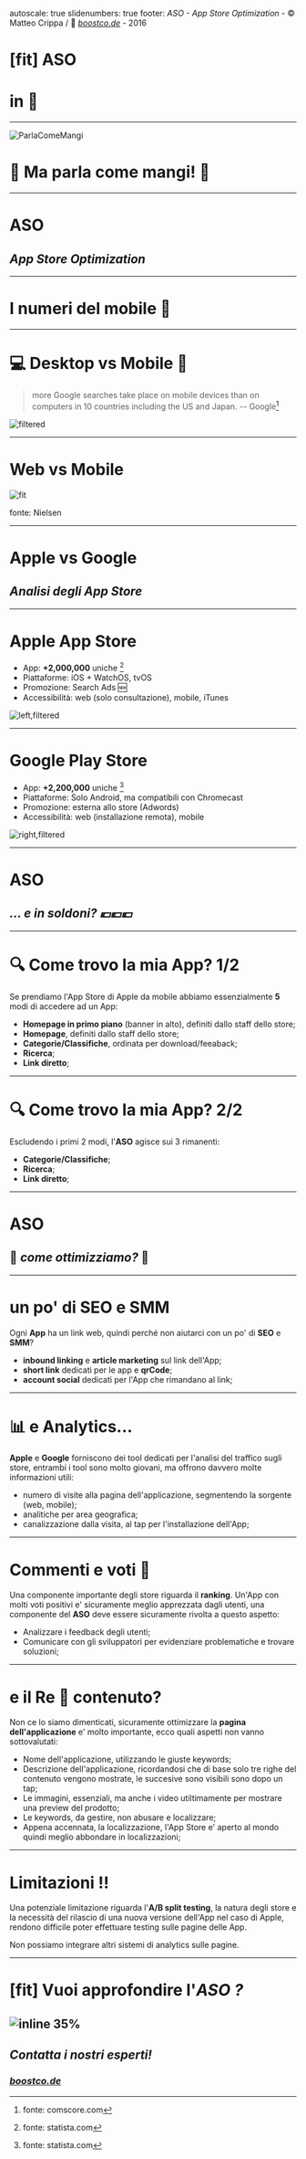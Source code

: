 autoscale: true
slidenumbers: true
footer: *ASO - App Store Optimization* - © Matteo Crippa / :rocket: *[boostco.de](http://boostco.de)* - 2016


# [fit] ASO
# in :pill:

---

![ParlaComeMangi](alberto_sordi_spaghetti.jpg)
# :spaghetti: Ma parla come mangi! :spaghetti:

---

# ASO
## *App Store Optimization*

---

# I numeri del mobile :calling:

---

# :computer: Desktop vs Mobile :iphone:

> more Google searches take place on mobile devices than on computers in 10 countries including the US and Japan.
-- Google[^1]

![filtered](Mobile-stats-vs-desktop-users-global.png)

[^1]: fonte: comscore.com

---

# Web vs Mobile
![fit](Nielsenmonthlusagemobileappdevices1.png)

fonte: Nielsen

---

# Apple vs Google
## *Analisi degli App Store*

---

# Apple App Store

* App: **+2,000,000** uniche [^2]
* Piattaforme: iOS + WatchOS, tvOS
* Promozione: Search Ads :new:
* Accessibilità: web (solo consultazione), mobile, iTunes

![left,filtered](apple_get.jpg)

[^2]: fonte: statista.com

---

# Google Play Store

* App: **+2,200,000** uniche [^3]
* Piattaforme: Solo Android, ma compatibili con Chromecast
* Promozione: esterna allo store (Adwords)
* Accessibilità: web (installazione remota), mobile

![right,filtered](Google-Play-Store.png)

[^3]: fonte: statista.com

---

# ASO
## *... e in soldoni? :euro::euro::euro:*

---

# :mag: Come trovo la mia App? 1/2

Se prendiamo l'App Store di Apple da mobile abbiamo essenzialmente **5** modi di accedere ad un App:

- **Homepage in primo piano** (banner in alto), definiti dallo staff dello store;
- **Homepage**, definiti dallo staff dello store;
- **Categorie/Classifiche**, ordinata per download/feeaback;
- **Ricerca**;
- **Link diretto**;

---

# :mag: Come trovo la mia App? 2/2

Escludendo i primi 2 modi, l'**ASO** agisce sui 3 rimanenti:
- **Categorie/Classifiche**;
- **Ricerca**;
- **Link diretto**;

---

# ASO
## :confetti_ball: *come ottimizziamo?* :confetti_ball:

---

# un po' di SEO e SMM

Ogni **App** ha un link web, quindi perché non aiutarci con un po' di **SEO** e **SMM**?

- **inbound linking** e **article marketing** sul link dell'App;
- **short link** dedicati per le app e **qrCode**;
- **account social** dedicati per l'App che rimandano al link;

---

# :bar_chart: e Analytics...

**Apple** e **Google** forniscono dei tool dedicati per l'analisi del traffico sugli store, entrambi i tool sono molto giovani, ma offrono davvero molte informazioni utili:

- numero di visite alla pagina dell'applicazione, segmentendo la sorgente (web, mobile);
- analitiche per area geografica;
- canalizzazione dalla visita, al tap per l'installazione dell'App;

---

# Commenti e voti :loudspeaker:

Una componente importante degli store riguarda il **ranking**.
Un'App con molti voti positivi e' sicuramente meglio apprezzata dagli utenti, una componente del **ASO** deve essere sicuramente rivolta a questo aspetto:

- Analizzare i feedback degli utenti;
- Comunicare con gli sviluppatori per evidenziare problematiche e trovare soluzioni;

---

# e il Re :crown: contenuto?

Non ce lo siamo dimenticati, sicuramente ottimizzare la **pagina dell'applicazione** e' molto importante, ecco quali aspetti non vanno sottovalutati:

- Nome dell'applicazione, utilizzando le giuste keywords;
- Descrizione dell'applicazione, ricordandosi che di base solo tre righe del contenuto vengono mostrate, le succesive sono visibili sono dopo un tap;
- Le immagini, essenziali, ma anche i video utiltimamente per mostrare una preview del prodotto;
- Le keywords, da gestire, non abusare e localizzare;
- Appena accennata, la localizzazione, l'App Store e' aperto al mondo quindi meglio abbondare in localizzazioni;

---

# Limitazioni :bangbang:

Una potenziale limitazione riguarda l'**A/B split testing**, la natura degli store e la necessità del rilascio di una nuova versione dell'App nel caso di Apple, rendono difficile poter effettuare testing sulle pagine delle App.

Non possiamo integrare altri sistemi di analytics sulle pagine.

---

# [fit] Vuoi approfondire l'*ASO* *?*
## ![inline 35%](boostco.de.png)
## *Contatta i nostri esperti!*
### *[boostco.de](http://boostco.de)*
